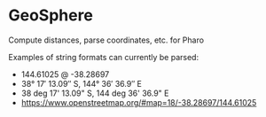 # GeoSphere
Compute distances, parse coordinates, etc. for Pharo

Examples of string formats can currently be parsed:

* 144.61025 @ -38.28697
* 38° 17′ 13.09″ S, 144° 36′ 36.9″ E
* 38 deg 17' 13.09" S, 144 deg 36' 36.9" E
* https://www.openstreetmap.org/#map=18/-38.28697/144.61025
